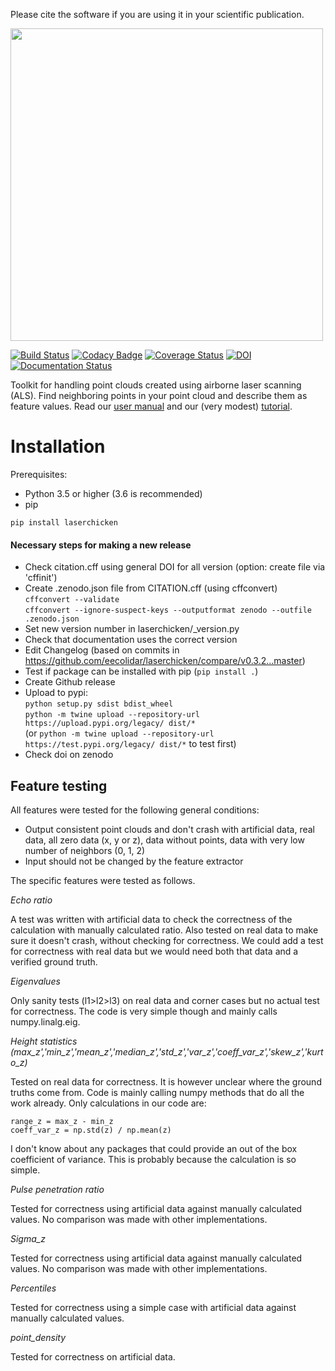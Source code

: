 Please cite the software if you are using it in your scientific publication.
<p align="left">
  <img src="https://raw.githubusercontent.com/eEcoLiDAR/laserchicken/master/laserchicken_logo.png" width="500"/>
</p>

[![Build Status](https://travis-ci.org/eEcoLiDAR/laserchicken.svg?branch=master)](https://travis-ci.org/eEcoLiDAR/laserchicken)
[![Codacy Badge](https://api.codacy.com/project/badge/Grade/6e3836750fe14f34ba85e26956e8ef10)](https://www.codacy.com/app/c-meijer/eEcoLiDAR?utm_source=www.github.com&amp;utm_medium=referral&amp;utm_content=eEcoLiDAR/eEcoLiDAR&amp;utm_campaign=Badge_Grade)
[![Coverage Status](https://coveralls.io/repos/github/eEcoLiDAR/eEcoLiDAR/badge.svg)](https://coveralls.io/github/eEcoLiDAR/eEcoLiDAR)
[![DOI](https://zenodo.org/badge/95649056.svg)](https://zenodo.org/badge/latestdoi/95649056)
[![Documentation Status](https://readthedocs.org/projects/laserchicken/badge/?version=latest)](https://laserchicken.readthedocs.io/en/latest/)

Toolkit for handling point clouds created using airborne laser scanning (ALS). Find neighboring points in your point cloud and describe them as feature values. Read our [user manual](https://laserchicken.readthedocs.io/) and our (very modest) [tutorial](https://github.com/eEcoLiDAR/laserchicken/blob/master/tutorial.ipynb).

# Installation
Prerequisites:
- Python 3.5 or higher (3.6 is recommended)
- pip
```
pip install laserchicken
```

#### Necessary steps for making a new release
* Check citation.cff using general DOI for all version (option: create file via 'cffinit')
* Create .zenodo.json file from CITATION.cff (using cffconvert)  
```cffconvert --validate```  
```cffconvert --ignore-suspect-keys --outputformat zenodo --outfile .zenodo.json```
* Set new version number in laserchicken/_version.py
* Check that documentation uses the correct version
* Edit Changelog (based on commits in https://github.com/eecolidar/laserchicken/compare/v0.3.2...master)
* Test if package can be installed with pip (`pip install .`)
* Create Github release
* Upload to pypi:  
```python setup.py sdist bdist_wheel```  
```python -m twine upload --repository-url https://upload.pypi.org/legacy/ dist/*```  
(or ```python -m twine upload --repository-url https://test.pypi.org/legacy/ dist/*``` to test first)
* Check doi on zenodo


## Feature testing

All features were tested for the following general conditions:
- Output consistent point clouds and don't crash with artificial data, real data, all zero data (x, y or z), data without points, data with very low number of neighbors (0, 1, 2)
- Input should not be changed by the feature extractor

The specific features were tested as follows.

*Echo ratio*

A test was written with artificial data to check the correctness of the calculation with manually calculated ratio. Also tested on real data to make sure it doesn't crash, without checking for correctness. We could add a test for correctness with real data but we would need both that data and a verified ground truth.

*Eigenvalues*

Only sanity tests (l1>l2>l3) on real data and corner cases but no actual test for correctness. The code is very simple though and mainly calls numpy.linalg.eig.

*Height statistics (max_z','min_z','mean_z','median_z','std_z','var_z','coeff_var_z','skew_z','kurto_z)*

Tested on real data for correctness. It is however unclear where the ground truths come from. Code is mainly calling numpy methods that do all the work already. Only calculations in our code are:

```
range_z = max_z - min_z
coeff_var_z = np.std(z) / np.mean(z)
```
   
I don't know about any packages that could provide an out of the box coefficient of variance. This is probably because the calculation is so simple.

*Pulse penetration ratio*

Tested for correctness using artificial data against manually calculated values. No comparison was made with other implementations.

*Sigma_z*

Tested for correctness using artificial data against manually calculated values. No comparison was made with other implementations.

*Percentiles*

Tested for correctness using a simple case with artificial data against manually calculated values.

*point_density*

Tested for correctness on artificial data.




